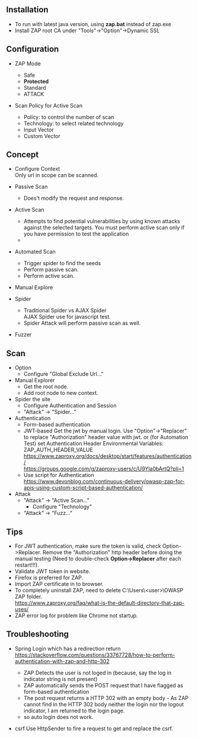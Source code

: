 ## Installation
- To run with latest java version, using **zap.bat** instead of zap.exe
- Install ZAP root CA under "Tools"->"Option"->Dynamic SSL

## Configuration
- ZAP Mode
  - Safe
  - **Protected**
  - Standard
  - ATTACK

- Scan Policy for Active Scan
  - Policy: to control the number of scan
  - Technology: to select related technology
  - Input Vector
  - Custom Vector

## Concept
- Configure Context  
  Only url in scope can be scanned.

- Passive Scan  
  - Does't modify the request and response.
- Active Scan  
  - Attempts to find potential vulnerabilities by using known attacks against the selected targets. You must perform active scan only if you have permission to test the application
  - 
- Automated Scan
  - Trigger spider to find the seeds
  - Perform passive scan.
  - Perform active scan.
- Manual Explore

- Spider
  - Traditional Spider vs AJAX Spider  
    AJAX Spider use for javascript test.
  - Spider Attack will perform passive scan as well.

- Fuzzer

## Scan
- Option
  - Configure "Global Exclude Url..."
- Manual Explorer
  - Get the root node.
  - Add root node to new context.
- Spider the site
  - Configure Authentication and Session
  - "Attack" -> "Spider..."
- Authentication
  - Form-based authentication
  - JWT-based
    Get the jwt by manual login.
    Use "Option"->"Replacer" to replace "Authorization" header value with jwt.
    or (for Automation Test)
    set Authentication Header Environmental Variables: ZAP_AUTH_HEADER_VALUE
    https://www.zaproxy.org/docs/desktop/start/features/authentication/  
    https://groups.google.com/g/zaproxy-users/c/U9Yla0bArtQ?pli=1  
  - Use script for Authentication  
    https://www.devonblog.com/continuous-delivery/owasp-zap-for-apis-using-custom-script-based-authentication/
- Attack
  - "Attack" -> "Active Scan..." 
    - Configure "Technology"
  - "Attack" -> "Fuzz..."

## Tips
- For JWT authentication, make sure the token is valid, check Option->Replacer. Remove the "Authorization" http header before doing the manual testing (Need to double-check **Option->Replacer** after each restart!!!).
- Validate JWT token in website.
- Firefox is preferred for ZAP.
- Import ZAP certificate in to browser.
- To completely uninstall ZAP, need to delete C:\Users\\\<user>\OWASP ZAP folder.  
  https://www.zaproxy.org/faq/what-is-the-default-directory-that-zap-uses/
- ZAP error log for problem like Chrome not startup.

## Troubleshooting
- Spring Login which has a redirection return
  https://stackoverflow.com/questions/33767728/how-to-perform-authentication-with-zap-and-http-302  
  - ZAP Detects the user is not loged in (because, say the log in indicator string is not present) 
  - ZAP automatically sends the POST request that I have flagged as form-based authentication
  - The post request returns a HTTP 302 with an empty body - As ZAP cannot find in the HTTP 302 body neither the login nor the logout indicator, I am returned to the login page.
  - so auto login does not work.

- csrf
  Use HttpSender to fire a request to get and replace the csrf.